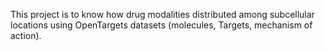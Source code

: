 This project is to know how drug modalities distributed among subcellular locations using OpenTargets datasets (molecules, Targets, mechanism of action).
